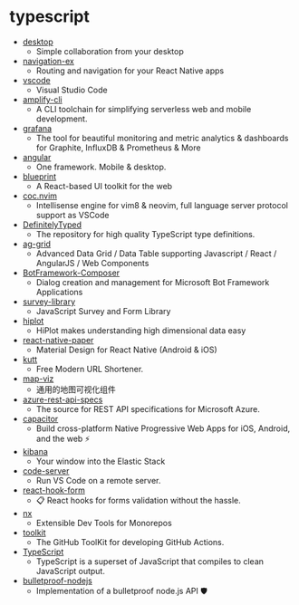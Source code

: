 # typescript
- [desktop](https://github.com/desktop/desktop)
  - Simple collaboration from your desktop
- [navigation-ex](https://github.com/react-navigation/navigation-ex)
  - Routing and navigation for your React Native apps
- [vscode](https://github.com/microsoft/vscode)
  - Visual Studio Code
- [amplify-cli](https://github.com/aws-amplify/amplify-cli)
  - A CLI toolchain for simplifying serverless web and mobile development.
- [grafana](https://github.com/grafana/grafana)
  - The tool for beautiful monitoring and metric analytics & dashboards for Graphite, InfluxDB & Prometheus & More
- [angular](https://github.com/angular/angular)
  - One framework. Mobile & desktop.
- [blueprint](https://github.com/palantir/blueprint)
  - A React-based UI toolkit for the web
- [coc.nvim](https://github.com/neoclide/coc.nvim)
  - Intellisense engine for vim8 & neovim, full language server protocol support as VSCode
- [DefinitelyTyped](https://github.com/DefinitelyTyped/DefinitelyTyped)
  - The repository for high quality TypeScript type definitions.
- [ag-grid](https://github.com/ag-grid/ag-grid)
  - Advanced Data Grid / Data Table supporting Javascript / React / AngularJS / Web Components
- [BotFramework-Composer](https://github.com/microsoft/BotFramework-Composer)
  - Dialog creation and management for Microsoft Bot Framework Applications
- [survey-library](https://github.com/surveyjs/survey-library)
  - JavaScript Survey and Form Library
- [hiplot](https://github.com/facebookresearch/hiplot)
  - HiPlot makes understanding high dimensional data easy
- [react-native-paper](https://github.com/callstack/react-native-paper)
  - Material Design for React Native (Android & iOS)
- [kutt](https://github.com/thedevs-network/kutt)
  - Free Modern URL Shortener.
- [map-viz](https://github.com/wuhan2020/map-viz)
  - 通用的地图可视化组件
- [azure-rest-api-specs](https://github.com/Azure/azure-rest-api-specs)
  - The source for REST API specifications for Microsoft Azure.
- [capacitor](https://github.com/ionic-team/capacitor)
  - Build cross-platform Native Progressive Web Apps for iOS, Android, and the web ⚡️
- [kibana](https://github.com/elastic/kibana)
  - Your window into the Elastic Stack
- [code-server](https://github.com/cdr/code-server)
  - Run VS Code on a remote server.
- [react-hook-form](https://github.com/react-hook-form/react-hook-form)
  - 📋 React hooks for forms validation without the hassle.
- [nx](https://github.com/nrwl/nx)
  - Extensible Dev Tools for Monorepos
- [toolkit](https://github.com/actions/toolkit)
  - The GitHub ToolKit for developing GitHub Actions.
- [TypeScript](https://github.com/microsoft/TypeScript)
  - TypeScript is a superset of JavaScript that compiles to clean JavaScript output.
- [bulletproof-nodejs](https://github.com/santiq/bulletproof-nodejs)
  - Implementation of a bulletproof node.js API 🛡️
